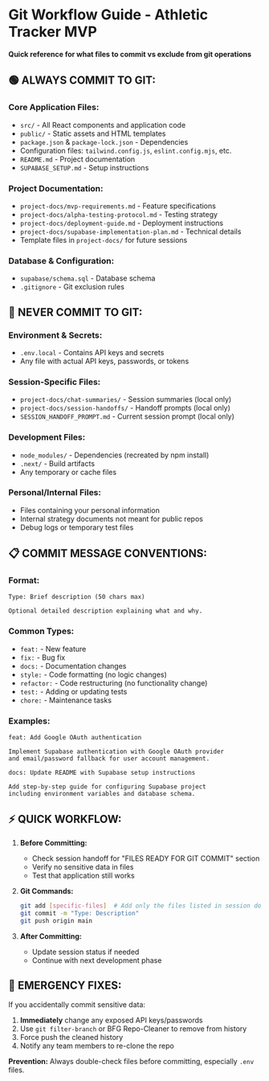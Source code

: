 # Git Workflow Guide - Athletic Tracker MVP

**Quick reference for what files to commit vs exclude from git operations**

## 🟢 **ALWAYS COMMIT TO GIT:**

### Core Application Files:
- `src/` - All React components and application code
- `public/` - Static assets and HTML templates
- `package.json` & `package-lock.json` - Dependencies
- Configuration files: `tailwind.config.js`, `eslint.config.mjs`, etc.
- `README.md` - Project documentation
- `SUPABASE_SETUP.md` - Setup instructions

### Project Documentation:
- `project-docs/mvp-requirements.md` - Feature specifications
- `project-docs/alpha-testing-protocol.md` - Testing strategy
- `project-docs/deployment-guide.md` - Deployment instructions
- `project-docs/supabase-implementation-plan.md` - Technical details
- Template files in `project-docs/` for future sessions

### Database & Configuration:
- `supabase/schema.sql` - Database schema
- `.gitignore` - Git exclusion rules

## 🔴 **NEVER COMMIT TO GIT:**

### Environment & Secrets:
- `.env.local` - Contains API keys and secrets
- Any file with actual API keys, passwords, or tokens

### Session-Specific Files:
- `project-docs/chat-summaries/` - Session summaries (local only)
- `project-docs/session-handoffs/` - Handoff prompts (local only)
- `SESSION_HANDOFF_PROMPT.md` - Current session prompt (local only)

### Development Files:
- `node_modules/` - Dependencies (recreated by npm install)
- `.next/` - Build artifacts
- Any temporary or cache files

### Personal/Internal Files:
- Files containing your personal information
- Internal strategy documents not meant for public repos
- Debug logs or temporary test files

## 📋 **COMMIT MESSAGE CONVENTIONS:**

### Format:
```
Type: Brief description (50 chars max)

Optional detailed description explaining what and why.
```

### Common Types:
- `feat:` - New feature
- `fix:` - Bug fix
- `docs:` - Documentation changes
- `style:` - Code formatting (no logic changes)
- `refactor:` - Code restructuring (no functionality change)
- `test:` - Adding or updating tests
- `chore:` - Maintenance tasks

### Examples:
```
feat: Add Google OAuth authentication

Implement Supabase authentication with Google OAuth provider
and email/password fallback for user account management.
```

```
docs: Update README with Supabase setup instructions

Add step-by-step guide for configuring Supabase project
including environment variables and database schema.
```

## ⚡ **QUICK WORKFLOW:**

1. **Before Committing:**
   - Check session handoff for "FILES READY FOR GIT COMMIT" section
   - Verify no sensitive data in files
   - Test that application still works

2. **Git Commands:**
   ```bash
   git add [specific-files]  # Add only the files listed in session docs
   git commit -m "Type: Description"
   git push origin main
   ```

3. **After Committing:**
   - Update session status if needed
   - Continue with next development phase

## 🚨 **EMERGENCY FIXES:**

If you accidentally commit sensitive data:
1. **Immediately** change any exposed API keys/passwords
2. Use `git filter-branch` or BFG Repo-Cleaner to remove from history
3. Force push the cleaned history
4. Notify any team members to re-clone the repo

**Prevention:** Always double-check files before committing, especially `.env` files.
